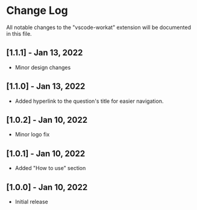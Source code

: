 # Change Log

All notable changes to the "vscode-workat" extension will be documented in this file.


## [1.1.1] - Jan 13, 2022

- Minor design changes

## [1.1.0] - Jan 13, 2022

- Added hyperlink to the question's title for easier navigation.

## [1.0.2] - Jan 10, 2022

- Minor logo fix

## [1.0.1] - Jan 10, 2022

- Added "How to use" section

## [1.0.0] - Jan 10, 2022

- Initial release